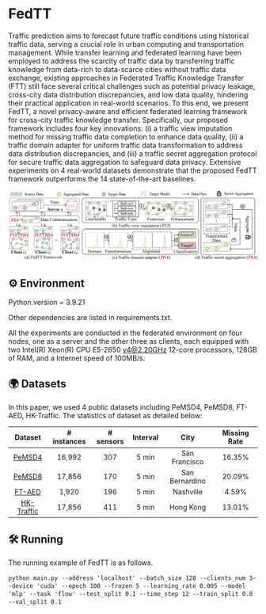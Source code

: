 # FedTT

Traffic prediction aims to forecast future traffic conditions using historical traffic data, serving a crucial role in urban computing and transportation management. While transfer learning and federated learning have been employed to address the scarcity of traffic data by transferring traffic knowledge from data-rich to data-scarce cities without traffic data exchange, existing approaches in Federated Traffic Knowledge Transfer (FTT) still face several critical challenges such as potential privacy leakage, cross-city data distribution discrepancies, and low data quality, hindering their practical application in real-world scenarios. To this end, we present FedTT, a novel privacy-aware and efficient federated learning framework for cross-city traffic knowledge transfer. Specifically, our proposed framework includes four key innovations: (i) a traffic view imputation method for missing traffic data completion to enhance data quality, (ii) a traffic domain adapter for uniform traffic data transformation to address data distribution discrepancies, and (iii) a traffic secret aggregation protocol for secure traffic data aggregation to safeguard data privacy. Extensive experiments on 4 real-world datasets demonstrate that the proposed FedTT framework outperforms the 14 state-of-the-art baselines.

![framework.png](framework.png)

## ⚙️ Environment

Python.version = 3.9.21

Other dependencies are listed in requirements.txt.

All the experiments are conducted in the federated environment on four nodes, one as a server and the other three as clients, each equipped with two Intel(R) Xeon(R) CPU E5-2650 v4@2.20GHz 12-core processors, 128GB of RAM, and a Internet speed of 100MB/s.

## 🌍 Datasets

In this paper, we used 4 public datasets including PeMSD4, PeMSD8, FT-AED, HK-Traffic. The statistics of dataset as detailed below:

|                           Dataset                            | # instances | # sensors | Interval |      City      | Missing Rate |
| :----------------------------------------------------------: | :---------: | :-------: | :------: | :------------: | :----------: |
|     [PeMSD4](https://paperswithcode.com/dataset/pemsd4)      |   16,992    |    307    |  5 min   | San Francisco  |    16.35%    |
|     [PeMSD8](https://paperswithcode.com/dataset/pemsd8)      |   17,856    |    170    |  5 min   | San Bernardino |    20.09%    |
|        [FT-AED](https://acoursey3.github.io/ft-aed/)         |    1,920    |    196    |  5 min   |   Nashville    |    4.59%     |
| [HK-Traffic](https://data.gov.hk/en-data/dataset/hk-td-sm_4-traffic-data-strategic-major-roads) |   17,856    |    411    |  5 min   |   Hong Kong    |    13.01%    |

## 🛠️ Running

The running example of FedTT is as follows.

````
python main.py --address 'localhost' --batch_size 128 --clients_num 3--device 'cuda' --epoch 100 --frozen 5 --learning_rate 0.005 --model 'mlp' --task 'flow' --test_split 0.1 --time_step 12 --train_split 0.8 --val_split 0.1
